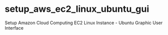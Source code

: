 # setup_aws_ec2_linux_ubuntu_gui
Setup Amazon Cloud Computing EC2 Linux Instance - Ubuntu Graphic User Interface
